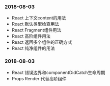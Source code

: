 ### 2018-08-03
* React 上下文content的用法
* React 默认类型检查用法
* React Fragment组件用法
* React 高阶组件用法
* React 返回多个组件的正确方式
* React 纯净组件的用法
### 2018-08-03
* React 错误边界和componentDidCatch生命周期
* Props Render 代替高阶组件 